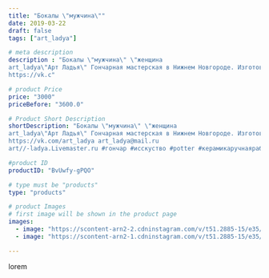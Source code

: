 ```yaml
---
title: "Бокалы \"мужчина\""
date: 2019-03-22
draft: false
tags: ["art_ladya"]

# meta description
description : "Бокалы \"мужчина\" \"женщина 
art_ladya\"Арт Ладья\" Гончарная мастерская в Нижнем Новгороде. Изготовление керамики и мастер//-классы по обучению. 
https://vk.c"

# product Price
price: "3000"
priceBefore: "3600.0"

# Product Short Description
shortDescription: "Бокалы \"мужчина\" \"женщина 
art_ladya\"Арт Ладья\" Гончарная мастерская в Нижнем Новгороде. Изготовление керамики и мастер//-классы по обучению. 
https://vk.com/art_ladya art_ladya@mail.ru 
art//-ladya.Livemaster.ru #гончар #исскуство #potter #керамикаручнаяработа #bodybuilding #гончарнаямастерская #бодибилдинг #handmade #посудаизглины #керамика #гончарнаяпосуда #эксклюзивнаякерамика #painter #dishes #decor #ceramicar #nntoday #claygoods #earthenware #ceramic #design #мужскойторс #maletorso #erotic #ceramicart #авторскаякерамика #бокалы #nakedgirl #men #woman"

#product ID
productID: "BvUwfy-gPQO"

# type must be "products"
type: "products"

# product Images
# first image will be shown in the product page
images:
  - image: "https://scontent-arn2-2.cdninstagram.com/v/t51.2885-15/e35/53672321_319958378597609_5511742055967036138_n.jpg?tp=1&_nc_ht=scontent-arn2-2.cdninstagram.com&_nc_cat=105&_nc_ohc=j9VNUsFGYewAX8iar6P&oh=83723f468ae41bd1830303d478e324cb&oe=6069A45E&ig_cache_key=MjAwNTQ0MTAyMDc1MzQwNDc4Nw%3D%3D.2"
  - image: "https://scontent-arn2-1.cdninstagram.com/v/t51.2885-15/e35/53904458_408994562995246_5000248019995189892_n.jpg?tp=1&_nc_ht=scontent-arn2-1.cdninstagram.com&_nc_cat=110&_nc_ohc=XAvkSK3nnlMAX-Qvq_e&oh=b056915053d6b838c19a8c443afbdf46&oe=60698D63&ig_cache_key=MjAwNTQ0MTAyMDc3MDI5NDA0MQ%3D%3D.2"

---
```

lorem
